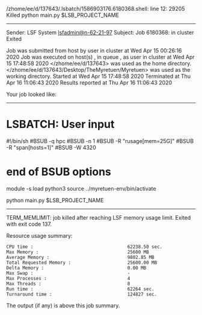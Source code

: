 /zhome/ee/d/137643/.lsbatch/1586903176.6180368.shell: line 12: 29205 Killed                  python main.py $LSB_PROJECT_NAME

------------------------------------------------------------
Sender: LSF System <lsfadmin@n-62-21-97>
Subject: Job 6180368: <NNAgent16000-IMP-sample-length10-hist10> in cluster <dcc> Exited

Job <NNAgent16000-IMP-sample-length10-hist10> was submitted from host <n-62-30-6> by user <s183905> in cluster <dcc> at Wed Apr 15 00:26:16 2020
Job was executed on host(s) <n-62-21-97>, in queue <hpc>, as user <s183905> in cluster <dcc> at Wed Apr 15 17:48:58 2020
</zhome/ee/d/137643> was used as the home directory.
</zhome/ee/d/137643/Desktop/TheMyretuen/Myretuen> was used as the working directory.
Started at Wed Apr 15 17:48:58 2020
Terminated at Thu Apr 16 11:06:43 2020
Results reported at Thu Apr 16 11:06:43 2020

Your job looked like:

------------------------------------------------------------
# LSBATCH: User input
#!/bin/sh
#BSUB -q hpc
#BSUB -n 1
#BSUB -R "rusage[mem=25G]"
#BSUB -R "span[hosts=1]"
#BSUB -W 4320
# end of BSUB options

module -s load python3
source ../myretuen-env/bin/activate

python main.py $LSB_PROJECT_NAME


------------------------------------------------------------

TERM_MEMLIMIT: job killed after reaching LSF memory usage limit.
Exited with exit code 137.

Resource usage summary:

    CPU time :                                   62238.50 sec.
    Max Memory :                                 25600 MB
    Average Memory :                             9802.85 MB
    Total Requested Memory :                     25600.00 MB
    Delta Memory :                               0.00 MB
    Max Swap :                                   -
    Max Processes :                              4
    Max Threads :                                8
    Run time :                                   62264 sec.
    Turnaround time :                            124827 sec.

The output (if any) is above this job summary.

